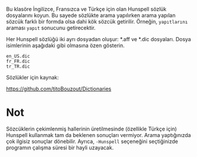 Bu klasöre İngilizce, Fransızca ve Türkçe için olan Hunspell sözlük dosyalarını koyun. Bu sayede sözlükte arama yapılırken arama yapılan sözcük farklı bir formda olsa dahi kök sözcük getirilir. Örneğin, `yapıtlarını` araması `yapıt` sonucunu getirecektir.

Her Hunspell sözlüğü iki ayrı dosyadan oluşur: \*.aff ve \*.dic dosyaları. Dosya isimlerinin aşağıdaki gibi olmasına özen gösterin.

```
en_US.dic
fr_FR.dic
tr_TR.dic
```
Sözlükler için kaynak:

https://github.com/titoBouzout/Dictionaries

# Not
Sözcüklerin çekimlenmiş hallerinin üretilmesinde (özellikle Türkçe için) Hunspell kullanmak tam da beklenen sonuçları vermiyor. Arama yaptığınızda çok ilgisiz sonuçlar dönebilir. Ayrıca, `-Hunspell` seçeneğini seçtiğinizde programın çalışma süresi bir hayli uzayacak.
